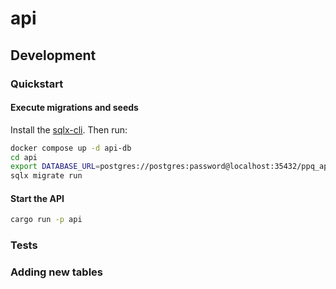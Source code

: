 # api

## Development

### Quickstart

#### Execute migrations and seeds

Install the [sqlx-cli](https://github.com/launchbadge/sqlx/tree/main/sqlx-cli). Then run:

```sh
docker compose up -d api-db
cd api
export DATABASE_URL=postgres://postgres:password@localhost:35432/ppq_api_db
sqlx migrate run
```

#### Start the API

```sh
cargo run -p api
```

### Tests

### Adding new tables

###
